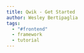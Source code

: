```yaml
---
title: Qwik - Get Started
author: Wesley Bertipaglia
tags:
  - "#frontend"
  - framework
  - tutorial
---
```

